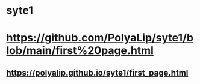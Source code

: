 # syte1
# https://github.com/PolyaLip/syte1/blob/main/first%20page.html
## https://polyalip.github.io/syte1/first_page.html
